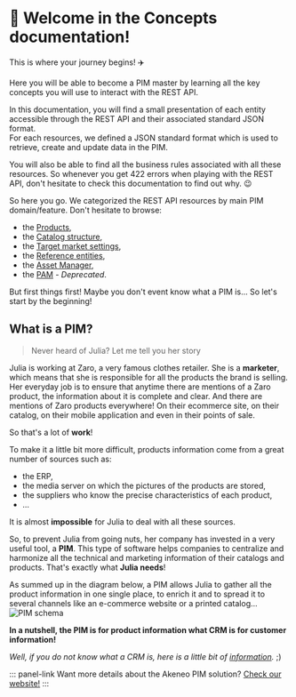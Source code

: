 #  👋 Welcome in the Concepts documentation!

This is where your journey begins! :airplane:  

Here you will be able to become a PIM master by learning all the key concepts you will use to interact with the REST API.

In this documentation, you will find a small presentation of each entity accessible through the REST API and their associated standard JSON format.  
For each resources, we defined a JSON standard format which is used to retrieve, create and update data in the PIM.

You will also be able to find all the business rules associated with all these resources. So whenever you get 422 errors when playing with the REST API, don't hesitate to check this documentation to find out why. :wink:

So here you go. We categorized the REST API resources by main PIM domain/feature. Don't hesitate to browse:
- the [Products](/concepts/products.html),
- the [Catalog structure](/concepts/catalog-structure.html),
- the [Target market settings](/concepts/target-market-settings.html),
- the [Reference entities](/concepts/reference-entities.html),
- the [Asset Manager](/concepts/asset-manager.html),
- the [PAM](/concepts/pam.html) _- Deprecated_.

But first things first! Maybe you don't event know what a PIM is... So let's start by the beginning!

## What is a PIM?

> Never heard of Julia? Let me tell you her story

Julia is working at Zaro, a very famous clothes retailer. She is a __marketer__, which means that she is responsible for all the products the brand is selling. Her everyday job is to ensure that anytime there are mentions of a Zaro product, the information about it is complete and clear. And there are mentions of Zaro products everywhere! On their ecommerce site, on their catalog, on their mobile application and even in their points of sale.

So that's a lot of __work__!

To make it a little bit more difficult, products information come from a great number of sources such as:
 - the ERP,
 - the media server on which the pictures of the products are stored,
 - the suppliers who know the precise characteristics of each product,
 - ...

It is almost __impossible__ for Julia to deal with all these sources.

So, to prevent Julia from going nuts, her company has invested in a very useful tool, a __PIM__. This type of software helps companies to centralize and harmonize all the technical and marketing information of their catalogs and products. That's exactly what __Julia needs__!

As summed up in the diagram below, a PIM allows Julia to gather all the product information in one single place, to enrich it and to spread it to several channels like an e-commerce website or a printed catalog... 
![PIM schema](/img/rest-api/pim.png)

**In a nutshell, the PIM is for product information what CRM is for customer information!**

_Well, if you do not know what a CRM is, here is a little bit of [information](https://en.wikipedia.org/wiki/Customer_relationship_management)._ ;)

::: panel-link Want more details about the Akeneo PIM solution? [Check our website!](http://www.akeneo.com)
:::
